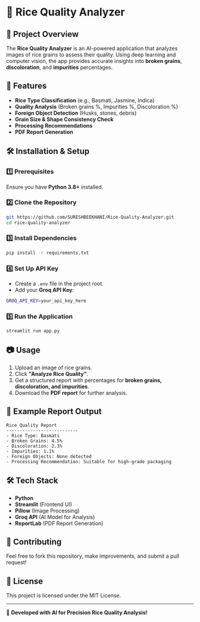 # 🌾 Rice Quality Analyzer

## 📌 Project Overview
The **Rice Quality Analyzer** is an AI-powered application that analyzes images of rice grains to assess their quality. Using deep learning and computer vision, the app provides accurate insights into **broken grains**, **discoloration**, and **impurities** percentages.

## 🚀 Features
- **Rice Type Classification** (e.g., Basmati, Jasmine, Indica)
- **Quality Analysis** (Broken grains %, Impurities %, Discoloration %)
- **Foreign Object Detection** (Husks, stones, debris)
- **Grain Size & Shape Consistency Check**
- **Processing Recommendations**
- **PDF Report Generation**

## 🛠️ Installation & Setup
### 1️⃣ Prerequisites
Ensure you have **Python 3.8+** installed.

### 2️⃣ Clone the Repository
```bash
git https://github.com/SURESHBEEKHANI/Rice-Quality-Analyzer.git 
cd rice-quality-analyzer
```

### 3️⃣ Install Dependencies
```bash
pip install -r requirements.txt
```

### 4️⃣ Set Up API Key
- Create a `.env` file in the project root.
- Add your **Groq API Key**:
```bash
GROQ_API_KEY=your_api_key_here
```

### 5️⃣ Run the Application
```bash
streamlit run app.py
```

## 📷 Usage
1. Upload an image of rice grains.
2. Click **"Analyze Rice Quality"**.
3. Get a structured report with percentages for **broken grains, discoloration, and impurities**.
4. Download the **PDF report** for further analysis.

## 📄 Example Report Output
```
Rice Quality Report
---------------------------
- Rice Type: Basmati
- Broken Grains: 4.5%
- Discoloration: 2.3%
- Impurities: 1.1%
- Foreign Objects: None detected
- Processing Recommendation: Suitable for high-grade packaging
```

## 🛠 Tech Stack
- **Python**
- **Streamlit** (Frontend UI)
- **Pillow** (Image Processing)
- **Groq API** (AI Model for Analysis)
- **ReportLab** (PDF Report Generation)

## 🤝 Contributing
Feel free to fork this repository, make improvements, and submit a pull request!

## 📜 License
This project is licensed under the MIT License.

---
🚀 **Developed with AI for Precision Rice Quality Analysis!**

